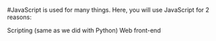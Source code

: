 #JavaScript is used for many things. Here, you will use JavaScript for 2 reasons:

   Scripting (same as we did with Python)
   Web front-end
